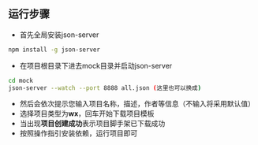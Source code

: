 ## 运行步骤

- 首先全局安装json-server
```bash
npm install -g json-server
```
- 在项目根目录下进去mock目录并启动json-server
```bash
cd mock
json-server --watch --port 8888 all.json (这里也可以换成)
```
- 然后会依次提示您输入项目名称，描述，作者等信息（不输入将采用默认值）
- 选择项目类型为**wx**，回车开始下载项目模板
- 当出现**项目创建成功**表示项目脚手架已下载成功
- 按照操作指引安装依赖，运行项目即可
